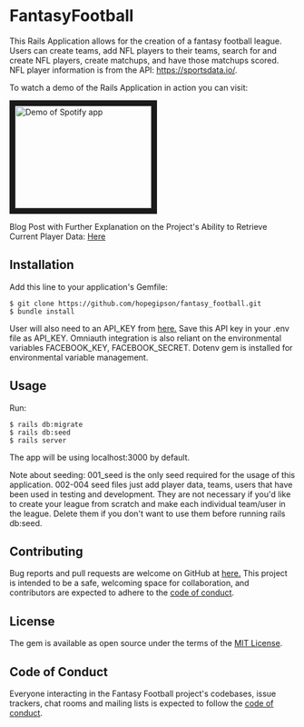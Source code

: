 
# FantasyFootball

This Rails Application allows for the creation of a fantasy football league. Users can create teams, add NFL players to their teams, search for and create NFL players, create matchups, and have those matchups scored. NFL player information is from the API: https://sportsdata.io/.


To watch a demo of the Rails Application in action you can visit:

<a href="https://www.youtube.com/watch?v=kATPGwmSVCg
" target="_blank"><img src="http://img.youtube.com/vi/kATPGwmSVCg/0.jpg" 
alt="Demo of Spotify app" width="240" height="180" border="10" /></a>

Blog Post with Further Explanation on the Project's Ability to Retrieve Current Player Data:
<a href="https://hopegipson.github.io/fantasy_football_and_rails"/> Here</a>

## Installation

Add this line to your application's Gemfile:

    $ git clone https://github.com/hopegipson/fantasy_football.git
    $ bundle install

User will also need to an API_KEY from <a href="https://sportsdata.io/"/> here.</a> Save this API key in your .env file as API_KEY. Omniauth integration is also reliant on the environmental variables FACEBOOK_KEY, FACEBOOK_SECRET. Dotenv gem is installed for environmental variable management.

## Usage

Run:

    $ rails db:migrate
    $ rails db:seed
    $ rails server

The app will be using localhost:3000 by default.

Note about seeding: 001_seed is the only seed required for the usage of this application. 002-004 seed files just add player data, teams, users that have been used in testing and development. They are not necessary if you'd like to create your league from scratch and make each individual team/user in the league. Delete them if you don't want to use them before running rails db:seed. 


## Contributing

Bug reports and pull requests are welcome on GitHub at <a href="https://github.com/hopegipson/fantasy_football"/> here.</a> This project is intended to be a safe, welcoming space for collaboration, and contributors are expected to adhere to the [code of conduct](https://github.com/hopegipson/fantasy_football/blob/master/CODE_OF_CONDUCT.md).


## License

The gem is available as open source under the terms of the [MIT License](https://opensource.org/licenses/MIT).

## Code of Conduct

Everyone interacting in the Fantasy Football project's codebases, issue trackers, chat rooms and mailing lists is expected to follow the [code of conduct](https://github.com/hopegipson/fantasy_football/blob/master/CODE_OF_CONDUCT.md).
